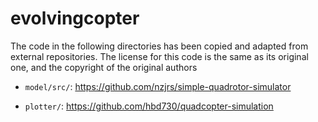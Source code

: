 # evolvingcopter

The code in the following directories has been copied and adapted from
external repositories. The license for this code is the same as its original
one, and the copyright of the original authors

 - `model/src/`: https://github.com/nzjrs/simple-quadrotor-simulator
 
 - `plotter/`: https://github.com/hbd730/quadcopter-simulation
